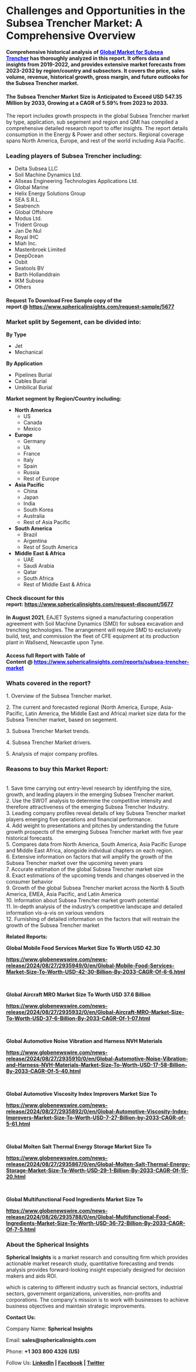 <div class="content-title">
<h1>Challenges and Opportunities in the Subsea Trencher Market: A Comprehensive Overview</h1>
</div>
<p><strong>Comprehensive historical analysis of&nbsp;<span style="color: #0000ff;"><a style="color: #0000ff;" href="https://www.sphericalinsights.com/reports/subsea-trencher-market" target="_blank" rel="noopener">Global Market for Subsea Trencher</a></span>&nbsp;has thoroughly analyzed in this report. It offers data and insights from 2019-2022, and provides extensive market forecasts from 2023-2032 by region/country and subsectors. It covers the price, sales volume, revenue, historical growth, gross margin, and future outlooks for the Subsea Trencher market.</strong></p>
<h4><strong>The Subsea Trencher Market Size is Anticipated to Exceed USD 547.35 Million by 2033, Growing at a CAGR of 5.59% from 2023 to 2033.</strong></h4>
<p>The report includes growth prospects in the global Subsea Trencher market by type, application, sub segement and region and QMI has compiled a comprehensive detailed research report to offer insights. The report details consumption in the Energy &amp; Power and other sectors. Regional coverage spans North America, Europe, and rest of the world including Asia Pacific.</p>
<h3><strong>Leading players of Subsea Trencher including:</strong></h3>
<ul>
<li>Delta Subsea LLC</li>
<li>Soil Machine Dynamics Ltd.</li>
<li>Allseas Engineering Technologies Applications Ltd.</li>
<li>Global Marine</li>
<li>Helix Energy Solutions Group</li>
<li>SEA S.R.L.</li>
<li>Seatrench</li>
<li>Global Offshore</li>
<li>Modus Ltd.</li>
<li>Trident Group</li>
<li>Jan De Nul</li>
<li>Royal IHC</li>
<li>Miah Inc.</li>
<li>Mastenbroek Limited</li>
<li>DeepOcean</li>
<li>Osbit</li>
<li>Seatools BV</li>
<li>Barth Hollanddrain</li>
<li>IKM Subsea</li>
<li>Others</li>
</ul>
<h4>Request To Download Free Sample copy of the report&nbsp;@&nbsp;<a href="https://www.sphericalinsights.com/request-sample/5677" target="_blank" rel="noopener">https://www.sphericalinsights.com/request-sample/5677</a></h4>
<h3><strong>Market split by Segement, can be divided into:</strong></h3>
<p><strong>By Type</strong></p>
<ul>
<li>Jet</li>
<li>Mechanical</li>
</ul>
<p><strong>By Application</strong></p>
<ul>
<li>Pipelines Burial</li>
<li>Cables Burial</li>
<li>Umbilical Burial</li>
</ul>
<p><strong>Market segment by Region/Country including:</strong></p>
<ul>
<li><strong>North America</strong>
<ul>
<li>US</li>
<li>Canada</li>
<li>Mexico</li>
</ul>
</li>
<li><strong>Europe</strong>
<ul>
<li>Germany</li>
<li>Uk</li>
<li>France</li>
<li>Italy</li>
<li>Spain</li>
<li>Russia</li>
<li>Rest of Europe</li>
</ul>
</li>
<li><strong>Asia Pacific</strong>
<ul>
<li>China</li>
<li>Japan</li>
<li>India</li>
<li>South Korea</li>
<li>Australia</li>
<li>Rest of Asia Pacific</li>
</ul>
</li>
<li><strong>South America</strong>
<ul>
<li>Brazil</li>
<li>Argentina</li>
<li>Rest of South America</li>
</ul>
</li>
<li><strong>Middle East &amp; Africa</strong>
<ul>
<li>UAE</li>
<li>Saudi Arabia</li>
<li>Qatar</li>
<li>South Africa</li>
<li>Rest of Middle East &amp; Africa</li>
</ul>
</li>
</ul>
<h4>Check discount for this report:&nbsp;<a href="https://www.sphericalinsights.com/request-discount/5677" target="_blank" rel="noopener">https://www.sphericalinsights.com/request-discount/5677</a></h4>
<p><strong>In August 2021</strong>, EAJET Systems signed a manufacturing cooperation agreement with Soil Machine Dynamics (SMD) for subsea excavation and trenching technologies. The arrangement will require SMD to exclusively build, test, and commission the fleet of CFE equipment at its production plant in Wallsend, Newcastle upon Tyne.</p>
<h4>Access full Report with Table of Content&nbsp;@&nbsp;<span style="color: #0000ff;"><a style="color: #0000ff;" href="https://www.sphericalinsights.com/reports/subsea-trencher-market" target="_blank" rel="noopener">https://www.sphericalinsights.com/reports/subsea-trencher-market</a></span></h4>
<h3><strong>Whats covered in the report?</strong></h3>
<p>1. Overview of the Subsea Trencher market.</p>
<p>2. The current and forecasted regional (North America, Europe, Asia-Pacific, Latin America, the Middle East and Africa) market size data for the Subsea Trencher market, based on segement.</p>
<p>3. Subsea Trencher Market trends.</p>
<p>4. Subsea Trencher Market drivers.</p>
<p>5. Analysis of major company profiles.</p>
<h3><strong>Reasons to buy this Market Report:</strong></h3>
<p><br />1. Save time carrying out entry-level research by identifying the size, growth, and leading players in the emerging Subsea Trencher market.<br />2. Use the SWOT analysis to determine the competitive intensity and therefore attractiveness of the emerging Subsea Trencher Industry.<br />3. Leading company profiles reveal details of key Subsea Trencher market players emerging five operations and financial performance.<br />4. Add weight to presentations and pitches by understanding the future growth prospects of the emerging Subsea Trencher market with five year historical forecasts.<br />5. Compares data from North America, South America, Asia Pacific Europe and Middle East Africa, alongside individual chapters on each region.<br />6. Extensive information on factors that will amplify the growth of the Subsea Trencher market over the upcoming seven years<br />7. Accurate estimation of the global Subsea Trencher market size<br />8. Exact estimations of the upcoming trends and changes observed in the consumer behavior<br />9. Growth of the global Subsea Trencher market across the North &amp; South America, EMEA, Asia Pacific, and Latin America<br />10. Information about Subsea Trencher market growth potential<br />11. In-depth analysis of the industry&rsquo;s competitive landscape and detailed information vis-a-vis on various vendors<br />12. Furnishing of detailed information on the factors that will restrain the growth of the Subsea Trencher market</p>
<p><strong>Related Reports:</strong></p>
<p><strong>Global Mobile Food Services Market Size To Worth USD 42.30</strong></p>
<p><strong><a href="https://www.globenewswire.com/news-release/2024/08/27/2935949/0/en/Global-Mobile-Food-Services-Market-Size-To-Worth-USD-42-30-Billion-By-2033-CAGR-Of-6-6.html">https://www.globenewswire.com/news-release/2024/08/27/2935949/0/en/Global-Mobile-Food-Services-Market-Size-To-Worth-USD-42-30-Billion-By-2033-CAGR-Of-6-6.html</a></strong></p>
<p><strong>&nbsp;</strong></p>
<p><strong>Global Aircraft MRO Market Size To Worth USD 37.6 Billion</strong></p>
<p><strong><a href="https://www.globenewswire.com/news-release/2024/08/27/2935932/0/en/Global-Aircraft-MRO-Market-Size-To-Worth-USD-37-6-Billion-By-2033-CAGR-Of-1-07.html">https://www.globenewswire.com/news-release/2024/08/27/2935932/0/en/Global-Aircraft-MRO-Market-Size-To-Worth-USD-37-6-Billion-By-2033-CAGR-Of-1-07.html</a></strong></p>
<p><strong>&nbsp;</strong></p>
<p><strong>Global Automotive Noise Vibration and Harness NVH Materials</strong></p>
<p><strong><a href="https://www.globenewswire.com/news-release/2024/08/27/2935910/0/en/Global-Automotive-Noise-Vibration-and-Harness-NVH-Materials-Market-Size-To-Worth-USD-17-58-Billion-By-2033-CAGR-Of-5-40.html">https://www.globenewswire.com/news-release/2024/08/27/2935910/0/en/Global-Automotive-Noise-Vibration-and-Harness-NVH-Materials-Market-Size-To-Worth-USD-17-58-Billion-By-2033-CAGR-Of-5-40.html</a></strong></p>
<p><strong>&nbsp;</strong></p>
<p><strong>Global Automotive Viscosity Index Improvers Market Size To</strong></p>
<p><strong><a href="https://www.globenewswire.com/news-release/2024/08/27/2935892/0/en/Global-Automotive-Viscosity-Index-Improvers-Market-Size-To-Worth-USD-7-27-Billion-by-2033-CAGR-of-5-61.html">https://www.globenewswire.com/news-release/2024/08/27/2935892/0/en/Global-Automotive-Viscosity-Index-Improvers-Market-Size-To-Worth-USD-7-27-Billion-by-2033-CAGR-of-5-61.html</a></strong></p>
<p><strong>&nbsp;</strong></p>
<p><strong>Global Molten Salt Thermal Energy Storage Market Size To</strong></p>
<p><strong><a href="https://www.globenewswire.com/news-release/2024/08/27/2935867/0/en/Global-Molten-Salt-Thermal-Energy-Storage-Market-Size-To-Worth-USD-29-1-Billion-By-2033-CAGR-Of-15-20.html">https://www.globenewswire.com/news-release/2024/08/27/2935867/0/en/Global-Molten-Salt-Thermal-Energy-Storage-Market-Size-To-Worth-USD-29-1-Billion-By-2033-CAGR-Of-15-20.html</a></strong></p>
<p><strong>&nbsp;</strong></p>
<p><strong>Global Multifunctional Food Ingredients Market Size To</strong></p>
<p><strong><a href="https://www.globenewswire.com/news-release/2024/08/26/2935788/0/en/Global-Multifunctional-Food-Ingredients-Market-Size-To-Worth-USD-36-72-Billion-By-2033-CAGR-Of-7-5.html">https://www.globenewswire.com/news-release/2024/08/26/2935788/0/en/Global-Multifunctional-Food-Ingredients-Market-Size-To-Worth-USD-36-72-Billion-By-2033-CAGR-Of-7-5.html</a></strong></p>
<h3><strong>About the Spherical Insights</strong></h3>
<p><strong>Spherical Insights</strong>&nbsp;is a market research and consulting firm which provides actionable market research study, quantitative forecasting and trends analysis provides forward-looking insight especially designed for decision makers and aids ROI.</p>
<p>which is catering to different industry such as financial sectors, industrial sectors, government organizations, universities, non-profits and corporations. The company's mission is to work with businesses to achieve business objectives and maintain strategic improvements.</p>
<p><strong>Contact Us:</strong></p>
<p>Company Name:&nbsp;<strong>Spherical Insights</strong></p>
<p>Email:&nbsp;<strong>sales@sphericalinsights.com</strong></p>
<p>Phone:&nbsp;<strong>+1 303 800 4326 (US)</strong></p>
<p>Follow Us:&nbsp;<strong><a href="https://www.linkedin.com/company/spherical-insight/"><u>LinkedIn</u></a>&nbsp;|&nbsp;<a href="https://www.facebook.com/sphericalinsights22"><u>Facebook</u></a>&nbsp;|&nbsp;<a href="https://twitter.com/SInsights_US"><u>Twitter</u></a></strong></p>
